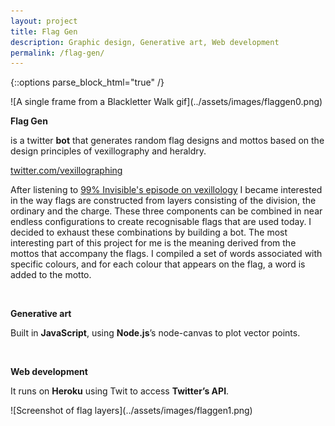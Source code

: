 ```yaml
---
layout: project
title: Flag Gen
description: Graphic design, Generative art, Web development
permalink: /flag-gen/
---
```

{::options parse_block_html="true" /}

<div class="col-12 mb-5">
![A single frame from a Blackletter Walk gif](../assets/images/flaggen0.png)
</div>

<div class="col-12 offset-sm-0 col-md-8 offset-md-2 col-lg-6 offset-lg-3 vertical-center">

**Flag Gen**

<div class="indent">

is a twitter **bot** that generates random flag designs and mottos based on the design principles of vexillography and heraldry.

[twitter.com/vexillographing](https://twitter.com/vexillographing)

After listening to [99% Invisible's episode on vexillology](https://99percentinvisible.org/episode/vexillonaire/) I became interested in the way flags are constructed from layers consisting of the division, the ordinary and the charge. These three components can be combined in near endless configurations to create recognisable flags that are used today. I decided to exhaust these combinations by building a bot. The most interesting part of this project for me is the meaning derived from the mottos that accompany the flags. I compiled a set of words associated with specific colours, and for each colour that appears on the flag, a word is added to the motto.

</div><br>

**Generative art**<br>

<div class="indent">

Built in **JavaScript**, using **Node.js**’s node-canvas to plot vector points.

</div><br>

**Web development**

<div class="indent">

It runs on **Heroku** using Twit to access **Twitter’s API**.

</div>

</div>

<div class="col-12 mt-5">
![Screenshot of flag layers](../assets/images/flaggen1.png)
</div>
